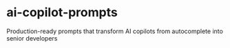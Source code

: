 # ai-copilot-prompts
Production-ready prompts that transform AI copilots from autocomplete into senior developers
